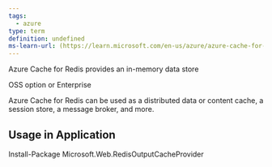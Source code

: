 ```yaml
---
tags:
  - azure
type: term
definition: undefined
ms-learn-url: (https://learn.microsoft.com/en-us/azure/azure-cache-for-redis/cache-overview)
---
```


Azure Cache for Redis provides an in-memory data store

OSS option or Enterprise

Azure Cache for Redis can be used as a distributed data or content cache, a session store, a message broker, and more.

## Usage in Application

Install-Package Microsoft.Web.RedisOutputCacheProvider

